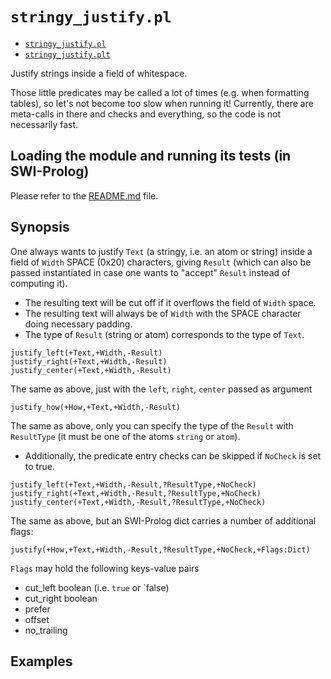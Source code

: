# `stringy_justify.pl`

- [`stringy_justify.pl`](../stringy_justify.pl)
- [`stringy_justify.plt`](../stringy_justify.plt)

Justify strings inside a field of whitespace.

Those little predicates may be called a lot of times (e.g. when formatting
tables), so let's not become too slow when running it!
Currently, there are meta-calls in there and checks and everything, so the
code is not necessarily fast.

## Loading the module and running its tests (in SWI-Prolog)

Please refer to the [README.md](../README.md) file.

## Synopsis

One always wants to justify `Text` (a stringy, i.e. an atom or string)
inside a field of `Width` SPACE (0x20) characters, giving `Result`
(which can also be passed instantiated in case one wants to "accept"
`Result` instead of computing it).

- The resulting text will be cut off if it overflows the field of
  `Width` space.
- The resulting text will always be of `Width` with the SPACE
  character doing necessary padding.
- The type of `Result` (string or atom) corresponds to the type
  of `Text`.

```
justify_left(+Text,+Width,-Result)
justify_right(+Text,+Width,-Result)
justify_center(+Text,+Width,-Result)
```

The same as above, just with the `left`, `right`, `center`
passed as argument

```
justify_how(+How,+Text,+Width,-Result)
```

The same as above, only you can specify the type of the
`Result` with `ResultType` (it must be one of the atoms
`string` or `atom`).

- Additionally, the predicate entry checks can be skipped
  if `NoCheck` is set to true.

```
justify_left(+Text,+Width,-Result,?ResultType,+NoCheck)
justify_right(+Text,+Width,-Result,?ResultType,+NoCheck)
justify_center(+Text,+Width,-Result,?ResultType,+NoCheck)
```

The same as above, but an SWI-Prolog dict carries a number of additional flags:

```
justify(+How,+Text,+Width,-Result,?ResultType,+NoCheck,+Flags:Dict)
```

`Flags` may hold the following keys-value pairs

- cut_left  boolean (i.e. `true` or `false)
- cut_right boolean
- prefer
- offset
- no_trailing

## Examples


